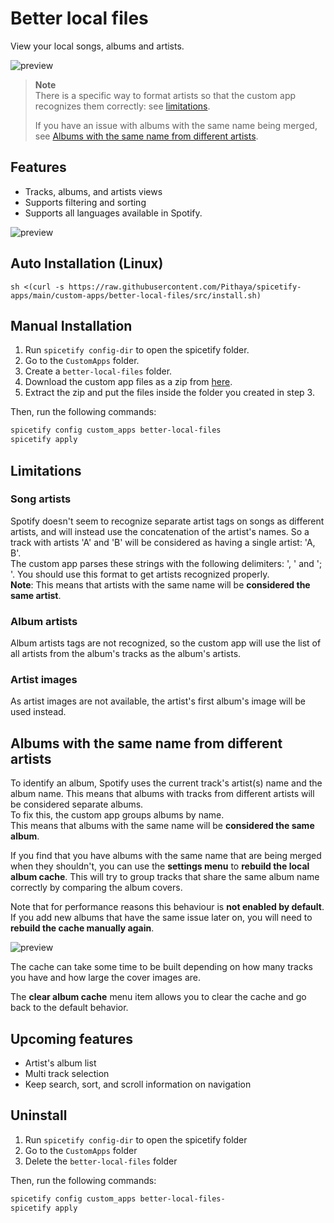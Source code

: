 # Better local files

View your local songs, albums and artists.

![preview](https://raw.githubusercontent.com/Pithaya/spicetify-apps/main/custom-apps/better-local-files/preview.png)

> **Note**  
> There is a specific way to format artists so that the custom app recognizes them correctly: see [limitations](#limitations).
>
> If you have an issue with albums with the same name being merged, see [Albums with the same name from different artists](#albums-with-the-same-name-from-different-artists).

## Features

-   Tracks, albums, and artists views
-   Supports filtering and sorting
-   Supports all languages available in Spotify.

![preview](https://raw.githubusercontent.com/Pithaya/spicetify-apps/main/custom-apps/better-local-files/docs/tracks.png)

## Auto Installation (Linux)
```
sh <(curl -s https://raw.githubusercontent.com/Pithaya/spicetify-apps/main/custom-apps/better-local-files/src/install.sh)

```

## Manual Installation

1. Run `spicetify config-dir` to open the spicetify folder.
2. Go to the `CustomApps` folder.
3. Create a `better-local-files` folder.
4. Download the custom app files as a zip from [here](https://github.com/Pithaya/spicetify-apps-dist/archive/refs/heads/dist/better-local-files.zip).
5. Extract the zip and put the files inside the folder you created in step 3.

Then, run the following commands:

```sh
spicetify config custom_apps better-local-files
spicetify apply
```

## Limitations

### Song artists

Spotify doesn't seem to recognize separate artist tags on songs as different artists, and will instead use the concatenation of the artist's names. So a track with artists 'A' and 'B' will be considered as having a single artist: 'A, B'.  
The custom app parses these strings with the following delimiters: ', ' and '; '. You should use this format to get artists recognized properly.  
**Note**: This means that artists with the same name will be **considered the same artist**.

### Album artists

Album artists tags are not recognized, so the custom app will use the list of all artists from the album's tracks as the album's artists.

### Artist images

As artist images are not available, the artist's first album's image will be used instead.

## Albums with the same name from different artists

To identify an album, Spotify uses the current track's artist(s) name and the album name. This means that albums with tracks from different artists will be considered separate albums.  
To fix this, the custom app groups albums by name.  
This means that albums with the same name will be **considered the same album**.

If you find that you have albums with the same name that are being merged when they shouldn't, you can use the **settings menu** to **rebuild the local album cache**. This will try to group tracks that share the same album name correctly by comparing the album covers.

Note that for performance reasons this behaviour is **not enabled by default**. If you add new albums that have the same issue later on, you will need to **rebuild the cache manually again**.

![preview](https://raw.githubusercontent.com/Pithaya/spicetify-apps/main/custom-apps/better-local-files/docs/build-cache.PNG)

The cache can take some time to be built depending on how many tracks you have and how large the cover images are.

The **clear album cache** menu item allows you to clear the cache and go back to the default behavior.

## Upcoming features

-   Artist's album list
-   Multi track selection
-   Keep search, sort, and scroll information on navigation

## Uninstall

1. Run `spicetify config-dir` to open the spicetify folder
2. Go to the `CustomApps` folder
3. Delete the `better-local-files` folder

Then, run the following commands:

```sh
spicetify config custom_apps better-local-files-
spicetify apply
```
